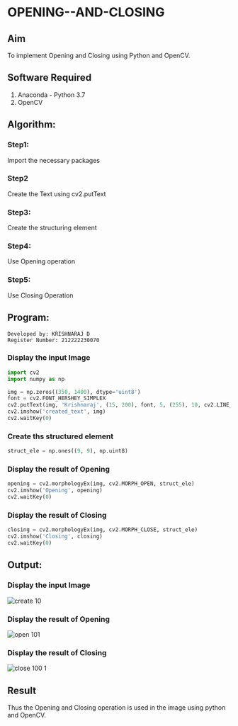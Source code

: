 # OPENING--AND-CLOSING
## Aim
To implement Opening and Closing using Python and OpenCV.

## Software Required
1. Anaconda - Python 3.7
2. OpenCV
## Algorithm:
### Step1:
Import the necessary packages

### Step2
Create the Text using cv2.putText

### Step3:
Create the structuring element

### Step4:
Use Opening operation

### Step5:
Use Closing Operation

## Program:
```
Developed by: KRISHNARAJ D
Register Number: 212222230070
```
### Display the input Image
```python
import cv2
import numpy as np

img = np.zeros((350, 1400), dtype='uint8')
font = cv2.FONT_HERSHEY_SIMPLEX
cv2.putText(img, 'Krishnaraj', (15, 200), font, 5, (255), 10, cv2.LINE_AA)
cv2.imshow('created_text', img)
cv2.waitKey(0)
```
### Create ths structured element
```python
struct_ele = np.ones((9, 9), np.uint8)
```
### Display the result of Opening
```python
opening = cv2.morphologyEx(img, cv2.MORPH_OPEN, struct_ele)
cv2.imshow('Opening', opening)
cv2.waitKey(0)
```
### Display the result of Closing
```python
closing = cv2.morphologyEx(img, cv2.MORPH_CLOSE, struct_ele)
cv2.imshow('Closing', closing)
cv2.waitKey(0)
```
## Output:

### Display the input Image
![create 10](https://github.com/KRISHNARAJ-D/OPENING--AND-CLOSING/assets/119559695/09f5071f-124c-455b-9c9b-a3fa7d71f0ff)


### Display the result of Opening

![open 101 ](https://github.com/KRISHNARAJ-D/OPENING--AND-CLOSING/assets/119559695/9765d8e7-ae01-42ab-8a1a-ea3a3a25171f)

### Display the result of Closing
![close 100 1](https://github.com/KRISHNARAJ-D/OPENING--AND-CLOSING/assets/119559695/815c5f11-b4b9-463d-9c1f-86a4cbad67bc)

## Result
Thus the Opening and Closing operation is used in the image using python and OpenCV.
